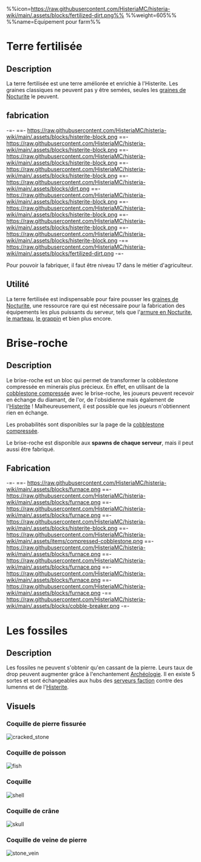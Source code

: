 %%icon=https://raw.githubusercontent.com/HisteriaMC/histeria-wiki/main/.assets/blocks/fertilized-dirt.png%%
%%weight=605%%
%%name=Equipement pour farm%%

# Terre fertilisée

## Description
La terre fertilisée est une terre améliorée et enrichie à l'Histerite. Les graines classiques ne peuvent pas y être semées, seules les [graines de Nocturite](https://histeria.fr/wiki/1-ressources/nocturite-ressources) le peuvent.

## fabrication
-=-
 ==- https://raw.githubusercontent.com/HisteriaMC/histeria-wiki/main/.assets/blocks/histerite-block.png
 ==- https://raw.githubusercontent.com/HisteriaMC/histeria-wiki/main/.assets/blocks/histerite-block.png
 ==- https://raw.githubusercontent.com/HisteriaMC/histeria-wiki/main/.assets/blocks/histerite-block.png
 ==- https://raw.githubusercontent.com/HisteriaMC/histeria-wiki/main/.assets/blocks/histerite-block.png
 ==- https://raw.githubusercontent.com/HisteriaMC/histeria-wiki/main/.assets/blocks/dirt.png
 ==- https://raw.githubusercontent.com/HisteriaMC/histeria-wiki/main/.assets/blocks/histerite-block.png
 ==- https://raw.githubusercontent.com/HisteriaMC/histeria-wiki/main/.assets/blocks/histerite-block.png
 ==- https://raw.githubusercontent.com/HisteriaMC/histeria-wiki/main/.assets/blocks/histerite-block.png
 ==- https://raw.githubusercontent.com/HisteriaMC/histeria-wiki/main/.assets/blocks/histerite-block.png
 -== https://raw.githubusercontent.com/HisteriaMC/histeria-wiki/main/.assets/blocks/fertilized-dirt.png
-=-

Pour pouvoir la fabriquer, il faut être niveau 17 dans le métier d'agriculteur.

## Utilité
La terre fertilisée est indispensable pour faire pousser les [graines de Nocturite](https://histeria.fr/wiki/1-ressources/nocturite-ressources), une ressource rare qui est nécessaire pour la fabrication des équipements les plus puissants du serveur, tels que l'[armure en Nocturite](https://histeria.fr/wiki/2-équipement/nocturite-armor), [le marteau](https://histeria.fr/wiki/2-équipement/tools), [le grappin](https://histeria.fr/wiki/2-équipement/tools) et bien plus encore.


# Brise-roche

## Description

Le brise-roche est un bloc qui permet de transformer la cobblestone compressée en minerais plus précieux. En effet, en utilisant de la [cobblestone compressée](https://histeria.fr/wiki/1-ressources/other-ressources) avec le brise-roche, les joueurs peuvent recevoir en échange du diamant, de l'or, de l'obsidienne mais également de l'[Histerite](https://histeria.fr/wiki/1-ressources/histerite-ressources) ! Malheureusement, il est possible que les joueurs n'obtiennent rien en échange.

Les probabilités sont disponibles sur la page de la [cobblestone compressée](https://histeria.fr/wiki/1-ressources/other-ressources).

Le brise-roche est disponible aux **spawns de chaque serveur**, mais il peut aussi être fabriqué.

## Fabrication

-=-
 ==- https://raw.githubusercontent.com/HisteriaMC/histeria-wiki/main/.assets/blocks/furnace.png
 ==- https://raw.githubusercontent.com/HisteriaMC/histeria-wiki/main/.assets/blocks/furnace.png
 ==- https://raw.githubusercontent.com/HisteriaMC/histeria-wiki/main/.assets/blocks/furnace.png
 ==- https://raw.githubusercontent.com/HisteriaMC/histeria-wiki/main/.assets/blocks/histerite-block.png
 ==- https://raw.githubusercontent.com/HisteriaMC/histeria-wiki/main/.assets/items/compressed-cobblestone.png
 ==- https://raw.githubusercontent.com/HisteriaMC/histeria-wiki/main/.assets/blocks/furnace.png
 ==- https://raw.githubusercontent.com/HisteriaMC/histeria-wiki/main/.assets/blocks/furnace.png
 ==- https://raw.githubusercontent.com/HisteriaMC/histeria-wiki/main/.assets/blocks/furnace.png
 ==- https://raw.githubusercontent.com/HisteriaMC/histeria-wiki/main/.assets/blocks/furnace.png
 -== https://raw.githubusercontent.com/HisteriaMC/histeria-wiki/main/.assets/blocks/cobble-breaker.png
-=-


# Les fossiles

## Description
Les fossiles ne peuvent s'obtenir qu'en cassant de la pierre. Leurs taux de drop peuvent augmenter grâce à l'enchantement [Archéologie](https://histeria.fr/wiki/5-enchantements/archeology). Il en existe 5 sortes et sont échangeables aux hubs des [serveurs faction](https://histeria.fr/wiki/3-gameplay/faction-servers) contre des lumenns et de l'[Histerite](https://histeria.fr/wiki/1-ressources/histerite-ressources).

## Visuels 

### Coquille de pierre fissurée
![cracked_stone](https://raw.githubusercontent.com/HisteriaMC/histeria-wiki/main/.assets/pictures/cracked-stone.png)

### Coquille de poisson
![fish](https://raw.githubusercontent.com/HisteriaMC/histeria-wiki/main/.assets/pictures/fish.png)

### Coquille
![shell](https://raw.githubusercontent.com/HisteriaMC/histeria-wiki/main/.assets/pictures/shell.png)

### Coquille de crâne
![skull](https://raw.githubusercontent.com/HisteriaMC/histeria-wiki/main/.assets/pictures/skull.png)

### Coquille de veine de pierre
![stone_vein](https://raw.githubusercontent.com/HisteriaMC/histeria-wiki/main/.assets/pictures/stone-vein.png)
